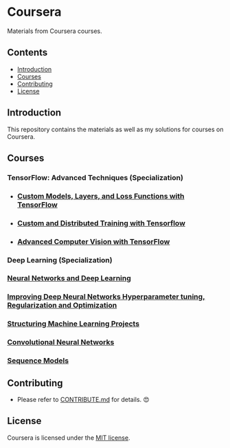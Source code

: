 # Coursera
Materials from Coursera courses.

## Contents
- [Introduction](#Introduction)
- [Courses](#Courses)
- [Contributing](#Contributing)
- [License](#License)

## Introduction
This repository contains the materials as well as my solutions for courses on Coursera.

## Courses
### TensorFlow: Advanced Techniques (Specialization)
- ### [Custom Models, Layers, and Loss Functions with TensorFlow](https://github.com/y33-j3T/Coursera/tree/master/Custom%20Models%2C%20Layers%2C%20and%20Loss%20Functions%20with%20TensorFlow)
- ### [Custom and Distributed Training with Tensorflow](https://github.com/y33-j3T/Coursera/tree/master/Custom%20and%20Distributed%20Training%20with%20Tensorflow)
- ### [Advanced Computer Vision with TensorFlow](https://github.com/y33-j3T/Coursera/tree/master/Advanced%20Computer%20Vision%20with%20TensorFlow)

### Deep Learning (Specialization)
### [Neural Networks and Deep Learning](https://github.com/y33-j3T/Coursera/tree/master/Neural%20Networks%20and%20Deep%20Learning)
### [Improving Deep Neural Networks Hyperparameter tuning, Regularization and Optimization](https://github.com/y33-j3T/Coursera/tree/master/Improving%20Deep%20Neural%20Networks%20Hyperparameter%20tuning%2C%20Regularization%20and%20Optimization)
### [Structuring Machine Learning Projects](https://github.com/y33-j3T/Coursera/tree/master/Structuring%20Machine%20Learning%20Projects)
### [Convolutional Neural Networks](https://github.com/y33-j3T/Coursera/tree/master/Convolutional%20Neural%20Networks)
### [Sequence Models](https://github.com/y33-j3T/Coursera/tree/master/Sequence%20Models)

## Contributing
- Please refer to [CONTRIBUTE.md](./CONTRIBUTE.md) for details. :heart_eyes:

## License
Coursera is licensed under the [MIT license](./LICENSE).
